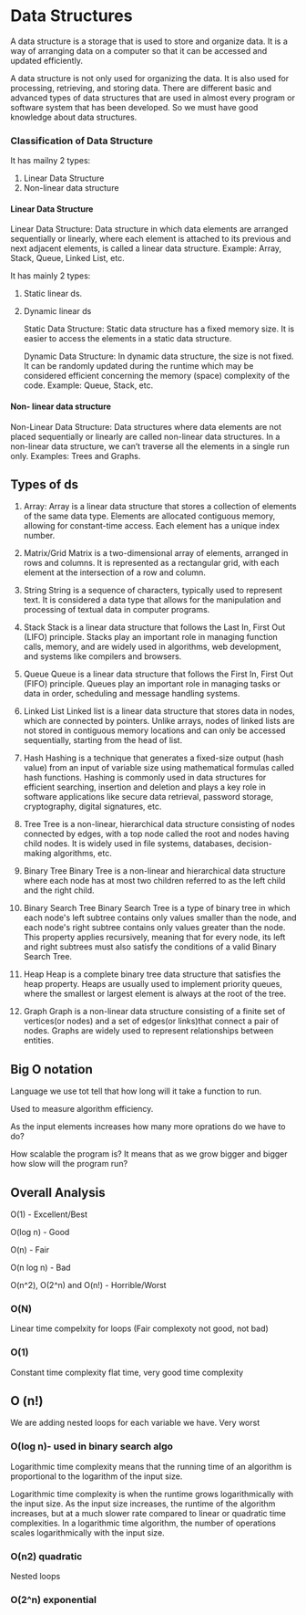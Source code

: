 # Data Structures
A data structure is a storage that is used to store and organize data. It is a way of arranging data on a computer so that it can be accessed and updated efficiently.

A data structure is not only used for organizing the data. It is also used for processing, retrieving, and storing data. There are different basic and advanced types of data structures that are used in almost every program or software system that has been developed. So we must have good knowledge about data structures. 

### Classification of Data Structure

It has mailny 2 types:

1. Linear Data Structure
2. Non-linear data structure

#### Linear Data Structure

Linear Data Structure: Data structure in which data elements are arranged sequentially or linearly, where each element is attached to its previous and next adjacent elements, is called a linear data structure. 
Example: Array, Stack, Queue, Linked List, etc.

It has mainly 2 types:

1. Static linear ds.
2. Dynamic linear ds

    Static Data Structure: Static data structure has a fixed memory size. It is easier to access the elements in a static data structure. 

    Dynamic Data Structure: In dynamic data structure, the size is not fixed. It can be randomly updated during the runtime which may be considered efficient concerning the memory (space) complexity of the code. 
    Example: Queue, Stack, etc.


#### Non- linear data structure

Non-Linear Data Structure: Data structures where data elements are not placed sequentially or linearly are called non-linear data structures. In a non-linear data structure, we can’t traverse all the elements in a single run only. 
Examples: Trees and Graphs.


## Types of ds


1. Array:
Array is a linear data structure that stores a collection of elements of the same data type. Elements are allocated contiguous memory, allowing for constant-time access. Each element has a unique index number.

2. Matrix/Grid
Matrix is a two-dimensional array of elements, arranged in rows and columns. It is represented as a rectangular grid, with each element at the intersection of a row and column.

3. String
String is a sequence of characters, typically used to represent text. It is considered a data type that allows for the manipulation and processing of textual data in computer programs.

4. Stack
Stack is a linear data structure that follows the Last In, First Out (LIFO) principle. Stacks play an important role in managing function calls, memory, and are widely used in algorithms, web development, and systems like compilers and browsers.

5. Queue
Queue is a linear data structure that follows the First In, First Out (FIFO) principle. Queues play an important role in managing tasks or data in order, scheduling and message handling systems.

6. Linked List
Linked list is a linear data structure that stores data in nodes, which are connected by pointers. Unlike arrays, nodes of linked lists are not stored in contiguous memory locations and can only be accessed sequentially, starting from the head of list.

7. Hash
Hashing is a technique that generates a fixed-size output (hash value) from an input of variable size using mathematical formulas called hash functions. Hashing is commonly used in data structures for efficient searching, insertion and deletion and plays a key role in software applications like secure data retrieval, password storage, cryptography, digital signatures, etc.

8. Tree
Tree is a non-linear, hierarchical data structure consisting of nodes connected by edges, with a top node called the root and nodes having child nodes. It is widely used in file systems, databases, decision-making algorithms, etc.

9. Binary Tree
Binary Tree is a non-linear and hierarchical data structure where each node has at most two children referred to as the left child and the right child.

10. Binary Search Tree
Binary Search Tree is a type of binary tree in which each node's left subtree contains only values smaller than the node, and each node's right subtree contains only values greater than the node. This property applies recursively, meaning that for every node, its left and right subtrees must also satisfy the conditions of a valid Binary Search Tree.

11. Heap
Heap is a complete binary tree data structure that satisfies the heap property. Heaps are usually used to implement priority queues, where the smallest or largest element is always at the root of the tree.

12. Graph
Graph is a non-linear data structure consisting of a finite set of vertices(or nodes) and a set of edges(or links)that connect a pair of nodes. Graphs are widely used to represent relationships between entities.


## Big O notation
Language we use tot tell that how long will it take a function to run.

Used to measure algorithm efficiency.

As the input elements increases how many more oprations do we have to do?

How scalable the program is? It means that as we grow bigger and bigger how slow will the program run?

## Overall Analysis

O(1) - Excellent/Best

O(log n) - Good

O(n) - Fair

O(n log n) - Bad

O(n^2), O(2^n) and O(n!) - Horrible/Worst

### O(N)

Linear time compelxity for loops (Fair complexoty not good, not bad)

### O(1)

Constant time complexity flat time, very good time complexity

## O (n!)

We are adding nested loops for each variable we have. Very worst

### O(log n)- used in binary search algo

Logarithmic time complexity means that the running time of an algorithm is proportional to the logarithm of the input size.

Logarithmic time complexity is when the runtime grows logarithmically with the input size. As the input size increases, the runtime of the algorithm increases, but at a much slower rate compared to linear or quadratic time complexities. In a logarithmic time algorithm, the number of operations scales logarithmically with the input size.

### O(n2) quadratic

Nested loops

### O(2^n) exponential








